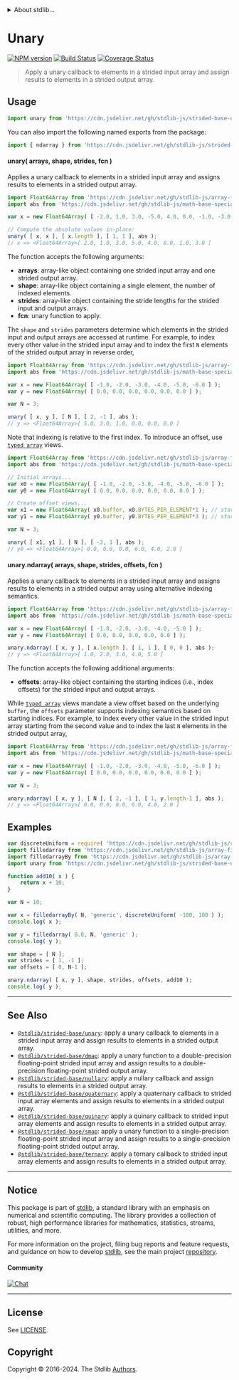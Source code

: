 <!--

@license Apache-2.0

Copyright (c) 2020 The Stdlib Authors.

Licensed under the Apache License, Version 2.0 (the "License");
you may not use this file except in compliance with the License.
You may obtain a copy of the License at

   http://www.apache.org/licenses/LICENSE-2.0

Unless required by applicable law or agreed to in writing, software
distributed under the License is distributed on an "AS IS" BASIS,
WITHOUT WARRANTIES OR CONDITIONS OF ANY KIND, either express or implied.
See the License for the specific language governing permissions and
limitations under the License.

-->


<details>
  <summary>
    About stdlib...
  </summary>
  <p>We believe in a future in which the web is a preferred environment for numerical computation. To help realize this future, we've built stdlib. stdlib is a standard library, with an emphasis on numerical and scientific computation, written in JavaScript (and C) for execution in browsers and in Node.js.</p>
  <p>The library is fully decomposable, being architected in such a way that you can swap out and mix and match APIs and functionality to cater to your exact preferences and use cases.</p>
  <p>When you use stdlib, you can be absolutely certain that you are using the most thorough, rigorous, well-written, studied, documented, tested, measured, and high-quality code out there.</p>
  <p>To join us in bringing numerical computing to the web, get started by checking us out on <a href="https://github.com/stdlib-js/stdlib">GitHub</a>, and please consider <a href="https://opencollective.com/stdlib">financially supporting stdlib</a>. We greatly appreciate your continued support!</p>
</details>

# Unary

[![NPM version][npm-image]][npm-url] [![Build Status][test-image]][test-url] [![Coverage Status][coverage-image]][coverage-url] <!-- [![dependencies][dependencies-image]][dependencies-url] -->

> Apply a unary callback to elements in a strided input array and assign results to elements in a strided output array.

<section class="intro">

</section>

<!-- /.intro -->



<section class="usage">

## Usage

```javascript
import unary from 'https://cdn.jsdelivr.net/gh/stdlib-js/strided-base-unary@v0.2.1-deno/mod.js';
```

You can also import the following named exports from the package:

```javascript
import { ndarray } from 'https://cdn.jsdelivr.net/gh/stdlib-js/strided-base-unary@v0.2.1-deno/mod.js';
```

#### unary( arrays, shape, strides, fcn )

Applies a unary callback to elements in a strided input array and assigns results to elements in a strided output array.

```javascript
import Float64Array from 'https://cdn.jsdelivr.net/gh/stdlib-js/array-float64@deno/mod.js';
import abs from 'https://cdn.jsdelivr.net/gh/stdlib-js/math-base-special-abs@deno/mod.js';

var x = new Float64Array( [ -2.0, 1.0, 3.0, -5.0, 4.0, 0.0, -1.0, -3.0 ] );

// Compute the absolute values in-place:
unary( [ x, x ], [ x.length ], [ 1, 1 ], abs );
// x => <Float64Array>[ 2.0, 1.0, 3.0, 5.0, 4.0, 0.0, 1.0, 3.0 ]
```

The function accepts the following arguments:

-   **arrays**: array-like object containing one strided input array and one strided output array.
-   **shape**: array-like object containing a single element, the number of indexed elements.
-   **strides**: array-like object containing the stride lengths for the strided input and output arrays.
-   **fcn**: unary function to apply.

The `shape` and `strides` parameters determine which elements in the strided input and output arrays are accessed at runtime. For example, to index every other value in the strided input array and to index the first `N` elements of the strided output array in reverse order,

```javascript
import Float64Array from 'https://cdn.jsdelivr.net/gh/stdlib-js/array-float64@deno/mod.js';
import abs from 'https://cdn.jsdelivr.net/gh/stdlib-js/math-base-special-abs@deno/mod.js';

var x = new Float64Array( [ -1.0, -2.0, -3.0, -4.0, -5.0, -6.0 ] );
var y = new Float64Array( [ 0.0, 0.0, 0.0, 0.0, 0.0, 0.0 ] );

var N = 3;

unary( [ x, y ], [ N ], [ 2, -1 ], abs );
// y => <Float64Array>[ 5.0, 3.0, 1.0, 0.0, 0.0, 0.0 ]
```

Note that indexing is relative to the first index. To introduce an offset, use [`typed array`][mdn-typed-array] views.

```javascript
import Float64Array from 'https://cdn.jsdelivr.net/gh/stdlib-js/array-float64@deno/mod.js';
import abs from 'https://cdn.jsdelivr.net/gh/stdlib-js/math-base-special-abs@deno/mod.js';

// Initial arrays...
var x0 = new Float64Array( [ -1.0, -2.0, -3.0, -4.0, -5.0, -6.0 ] );
var y0 = new Float64Array( [ 0.0, 0.0, 0.0, 0.0, 0.0, 0.0 ] );

// Create offset views...
var x1 = new Float64Array( x0.buffer, x0.BYTES_PER_ELEMENT*1 ); // start at 2nd element
var y1 = new Float64Array( y0.buffer, y0.BYTES_PER_ELEMENT*3 ); // start at 4th element

var N = 3;

unary( [ x1, y1 ], [ N ], [ -2, 1 ], abs );
// y0 => <Float64Array>[ 0.0, 0.0, 0.0, 6.0, 4.0, 2.0 ]
```

#### unary.ndarray( arrays, shape, strides, offsets, fcn )

Applies a unary callback to elements in a strided input array and assigns results to elements in a strided output array using alternative indexing semantics.

```javascript
import Float64Array from 'https://cdn.jsdelivr.net/gh/stdlib-js/array-float64@deno/mod.js';
import abs from 'https://cdn.jsdelivr.net/gh/stdlib-js/math-base-special-abs@deno/mod.js';

var x = new Float64Array( [ -1.0, -2.0, -3.0, -4.0, -5.0 ] );
var y = new Float64Array( [ 0.0, 0.0, 0.0, 0.0, 0.0 ] );

unary.ndarray( [ x, y ], [ x.length ], [ 1, 1 ], [ 0, 0 ], abs );
// y => <Float64Array>[ 1.0, 2.0, 3.0, 4.0, 5.0 ]
```

The function accepts the following additional arguments:

-   **offsets**: array-like object containing the starting indices (i.e., index offsets) for the strided input and output arrays.

While [`typed array`][mdn-typed-array] views mandate a view offset based on the underlying `buffer`, the `offsets` parameter supports indexing semantics based on starting indices. For example, to index every other value in the strided input array starting from the second value and to index the last `N` elements in the strided output array,

```javascript
import Float64Array from 'https://cdn.jsdelivr.net/gh/stdlib-js/array-float64@deno/mod.js';
import abs from 'https://cdn.jsdelivr.net/gh/stdlib-js/math-base-special-abs@deno/mod.js';

var x = new Float64Array( [ -1.0, -2.0, -3.0, -4.0, -5.0, -6.0 ] );
var y = new Float64Array( [ 0.0, 0.0, 0.0, 0.0, 0.0, 0.0 ] );

var N = 3;

unary.ndarray( [ x, y ], [ N ], [ 2, -1 ], [ 1, y.length-1 ], abs );
// y => <Float64Array>[ 0.0, 0.0, 0.0, 6.0, 4.0, 2.0 ]
```

</section>

<!-- /.usage -->

<section class="notes">

</section>

<!-- /.notes -->

<section class="examples">

## Examples

<!-- eslint no-undef: "error" -->

```javascript
var discreteUniform = require( 'https://cdn.jsdelivr.net/gh/stdlib-js/random-base-discrete-uniform' ).factory;
import filledarray from 'https://cdn.jsdelivr.net/gh/stdlib-js/array-filled@deno/mod.js';
import filledarrayBy from 'https://cdn.jsdelivr.net/gh/stdlib-js/array-filled-by@deno/mod.js';
import unary from 'https://cdn.jsdelivr.net/gh/stdlib-js/strided-base-unary@v0.2.1-deno/mod.js';

function add10( x ) {
    return x + 10;
}

var N = 10;

var x = filledarrayBy( N, 'generic', discreteUniform( -100, 100 ) );
console.log( x );

var y = filledarray( 0.0, N, 'generic' );
console.log( y );

var shape = [ N ];
var strides = [ 1, -1 ];
var offsets = [ 0, N-1 ];

unary.ndarray( [ x, y ], shape, strides, offsets, add10 );
console.log( y );
```

</section>

<!-- /.examples -->

<!-- C interface documentation. -->



<!-- Section for related `stdlib` packages. Do not manually edit this section, as it is automatically populated. -->

<section class="related">

* * *

## See Also

-   <span class="package-name">[`@stdlib/strided-base/unary`][@stdlib/strided/base/unary]</span><span class="delimiter">: </span><span class="description">apply a unary callback to elements in a strided input array and assign results to elements in a strided output array.</span>
-   <span class="package-name">[`@stdlib/strided-base/dmap`][@stdlib/strided/base/dmap]</span><span class="delimiter">: </span><span class="description">apply a unary function to a double-precision floating-point strided input array and assign results to a double-precision floating-point strided output array.</span>
-   <span class="package-name">[`@stdlib/strided-base/nullary`][@stdlib/strided/base/nullary]</span><span class="delimiter">: </span><span class="description">apply a nullary callback and assign results to elements in a strided output array.</span>
-   <span class="package-name">[`@stdlib/strided-base/quaternary`][@stdlib/strided/base/quaternary]</span><span class="delimiter">: </span><span class="description">apply a quaternary callback to strided input array elements and assign results to elements in a strided output array.</span>
-   <span class="package-name">[`@stdlib/strided-base/quinary`][@stdlib/strided/base/quinary]</span><span class="delimiter">: </span><span class="description">apply a quinary callback to strided input array elements and assign results to elements in a strided output array.</span>
-   <span class="package-name">[`@stdlib/strided-base/smap`][@stdlib/strided/base/smap]</span><span class="delimiter">: </span><span class="description">apply a unary function to a single-precision floating-point strided input array and assign results to a single-precision floating-point strided output array.</span>
-   <span class="package-name">[`@stdlib/strided-base/ternary`][@stdlib/strided/base/ternary]</span><span class="delimiter">: </span><span class="description">apply a ternary callback to strided input array elements and assign results to elements in a strided output array.</span>

</section>

<!-- /.related -->

<!-- Section for all links. Make sure to keep an empty line after the `section` element and another before the `/section` close. -->


<section class="main-repo" >

* * *

## Notice

This package is part of [stdlib][stdlib], a standard library with an emphasis on numerical and scientific computing. The library provides a collection of robust, high performance libraries for mathematics, statistics, streams, utilities, and more.

For more information on the project, filing bug reports and feature requests, and guidance on how to develop [stdlib][stdlib], see the main project [repository][stdlib].

#### Community

[![Chat][chat-image]][chat-url]

---

## License

See [LICENSE][stdlib-license].


## Copyright

Copyright &copy; 2016-2024. The Stdlib [Authors][stdlib-authors].

</section>

<!-- /.stdlib -->

<!-- Section for all links. Make sure to keep an empty line after the `section` element and another before the `/section` close. -->

<section class="links">

[npm-image]: http://img.shields.io/npm/v/@stdlib/strided-base-unary.svg
[npm-url]: https://npmjs.org/package/@stdlib/strided-base-unary

[test-image]: https://github.com/stdlib-js/strided-base-unary/actions/workflows/test.yml/badge.svg?branch=v0.2.1
[test-url]: https://github.com/stdlib-js/strided-base-unary/actions/workflows/test.yml?query=branch:v0.2.1

[coverage-image]: https://img.shields.io/codecov/c/github/stdlib-js/strided-base-unary/main.svg
[coverage-url]: https://codecov.io/github/stdlib-js/strided-base-unary?branch=main

<!--

[dependencies-image]: https://img.shields.io/david/stdlib-js/strided-base-unary.svg
[dependencies-url]: https://david-dm.org/stdlib-js/strided-base-unary/main

-->

[chat-image]: https://img.shields.io/gitter/room/stdlib-js/stdlib.svg
[chat-url]: https://app.gitter.im/#/room/#stdlib-js_stdlib:gitter.im

[stdlib]: https://github.com/stdlib-js/stdlib

[stdlib-authors]: https://github.com/stdlib-js/stdlib/graphs/contributors

[umd]: https://github.com/umdjs/umd
[es-module]: https://developer.mozilla.org/en-US/docs/Web/JavaScript/Guide/Modules

[deno-url]: https://github.com/stdlib-js/strided-base-unary/tree/deno
[deno-readme]: https://github.com/stdlib-js/strided-base-unary/blob/deno/README.md
[umd-url]: https://github.com/stdlib-js/strided-base-unary/tree/umd
[umd-readme]: https://github.com/stdlib-js/strided-base-unary/blob/umd/README.md
[esm-url]: https://github.com/stdlib-js/strided-base-unary/tree/esm
[esm-readme]: https://github.com/stdlib-js/strided-base-unary/blob/esm/README.md
[branches-url]: https://github.com/stdlib-js/strided-base-unary/blob/main/branches.md

[stdlib-license]: https://raw.githubusercontent.com/stdlib-js/strided-base-unary/main/LICENSE

[mdn-typed-array]: https://developer.mozilla.org/en-US/docs/Web/JavaScript/Reference/Global_Objects/TypedArray

<!-- <related-links> -->

[@stdlib/strided/base/unary]: https://github.com/stdlib-js/strided-base-unary/tree/deno

[@stdlib/strided/base/dmap]: https://github.com/stdlib-js/strided-base-dmap/tree/deno

[@stdlib/strided/base/nullary]: https://github.com/stdlib-js/strided-base-nullary/tree/deno

[@stdlib/strided/base/quaternary]: https://github.com/stdlib-js/strided-base-quaternary/tree/deno

[@stdlib/strided/base/quinary]: https://github.com/stdlib-js/strided-base-quinary/tree/deno

[@stdlib/strided/base/smap]: https://github.com/stdlib-js/strided-base-smap/tree/deno

[@stdlib/strided/base/ternary]: https://github.com/stdlib-js/strided-base-ternary/tree/deno

<!-- </related-links> -->

</section>

<!-- /.links -->
